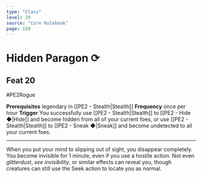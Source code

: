 ```yaml
---
type: "Class"
level: 20
source: "Core Rulebook"
page: 189
---
```

# Hidden Paragon ⟳
## Feat 20
#PE2Rogue

**Prerequisites** legendary in [[PE2 - Stealth|Stealth]]
**Frequency** once per hour
**Trigger** You successfully use [[PE2 - Stealth|Stealth]] to [[PE2 - Hide ◆|Hide]] and become hidden from all of your current foes, or use [[PE2 - Stealth|Stealth]] to [[PE2 - Sneak ◆|Sneak]] and become undetected to all your current foes.

---
When you put your mind to slipping out of sight, you disappear completely. You become invisible for 1 minute, even if you use a hostile action. Not even *glitterdust*, *see invisibility*, or similar effects can reveal you, though creatures can still use the Seek action to locate you as normal.